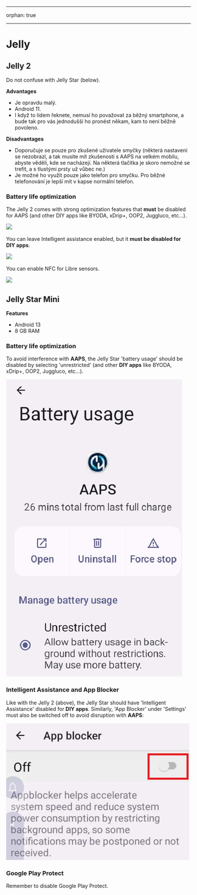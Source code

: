 * * *

orphan: true

* * *

# Jelly

## Jelly 2

Do not confuse with Jelly Star (below).

**Advantages**

* Je opravdu malý.
* Android 11.
* I když to lidem řeknete, nemusí ho považovat za běžný smartphone, a bude tak pro vás jednodušší ho pronést někam, kam to není běžně povoleno.

**Disadvantages**

* Doporučuje se pouze pro zkušené uživatele smyčky (některá nastavení se nezobrazí, a tak musíte mít zkušenosti s AAPS na velkém mobilu, abyste věděli, kde se nacházejí. Na některá tlačítka je skoro nemožné se trefit, a s tlustými prsty už vůbec ne.)
* Je možné ho využít pouze jako telefon pro smyčku. Pro běžné telefonování je lepší mít v kapse normální telefon. 

### Battery life optimization

The Jelly 2 comes with strong optimization features that **must** be disabled for AAPS (and other DIY apps like BYODA, xDrip+, OOP2, Juggluco, etc...).

![](../images/Jelly_Settings1.png)

You can leave Intelligent assistance enabled, but it **must be disabled for DIY apps**.

![](../images/Jelly_Settings2.png)

You can enable NFC for Libre sensors.

![](../images/Jelly_Settings3.png)

## Jelly Star Mini

**Features**

* Android 13
* 8 GB RAM

### Battery life optimization

To avoid interference with **AAPS**, the Jelly Star 'battery usage' should be disabled by selecting 'unrestricted' (and other **DIY apps** like BYODA, xDrip+, OOP2, Juggluco, etc...).

![Jelly_BatterY_1ACA756A-2EC4-4623-B8C4-2CEB9D230A93](../images/JellyStarMini1.jpg)

### Intelligent Assistance and App Blocker

Like with the Jelly 2 (above), the Jelly Star should have 'Intelligent Assistance' disabled for **DIY apps**. Similarly, 'App Blocker' under 'Settings' must also be switched off to avoid disruption with **AAPS**:

![App Blocker Screenshot 2025-08-03 213400](../images/JellyStarMini2.jpg)

### Google Play Protect

Remember to disable Google Play Protect.